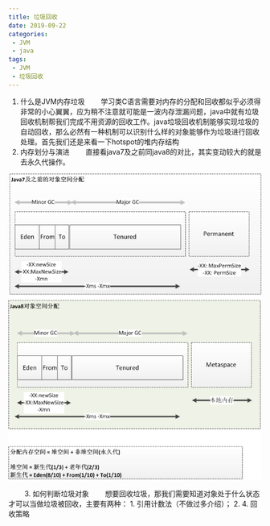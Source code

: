 ```yaml
---
title: 垃圾回收
date: 2019-09-22
categories:
 - JVM
 - java
tags:
 - JVM
 - 垃圾回收
---
```


1. 什么是JVM内存垃圾
&emsp;&emsp;学习类C语言需要对内存的分配和回收都似乎必须得非常的小心翼翼，应为稍不注意就可能是一波内存泄漏问题，java中就有垃圾回收机制帮我们完成不用资源的回收工作。java垃圾回收机制能够实现垃圾的自动回收，那么必然有一种机制可以识别什么样的对象能够作为垃圾进行回收处理。首先我们还是来看一下hotspot的堆内存结构
2. 内存划分与演进
&emsp;&emsp;直接看java7及之前同java8的对比，其实变动较大的就是去永久代操作。

![内存划分和演进对比](images/190927-jvm_gc_1.png)

&emsp;&emsp;
3. 如何判断垃圾对象
&emsp;&emsp;想要回收垃圾，那我们需要知道对象处于什么状态才可以当做垃圾被回收，主要有两种： 1. 引用计数法（不做过多介绍）； 2. 
4. 回收策略